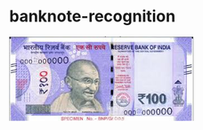 # banknote-recognition
![100 Rupee](https://github.com/priyankaboddeti/banknote-recognition/blob/master/download.jpg)
